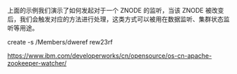 上面的示例我们演示了如何发起对于一个 ZNODE 的监听，当该 ZNODE 被改变后，我们会触发对应的方法进行处理，这类方式可以被用在数据监听、集群状态监听等用途。

create -s /Members/dweref rew23rf


https://www.ibm.com/developerworks/cn/opensource/os-cn-apache-zookeeper-watcher/